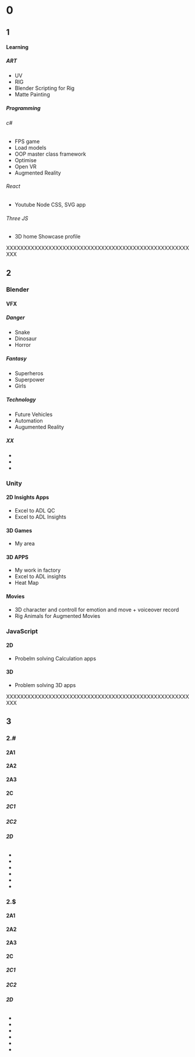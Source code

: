 # 0

## 1
#### Learning
##### ART
- UV
- RIG
- Blender Scripting for Rig
- Matte Painting


##### Programming
###### c#
- FPS game
- Load models
- OOP master class framework
- Optimise
- Open VR
- Augmented Reality

###### React
- Youtube Node CSS, SVG app

###### Three JS
- 3D home Showcase profile

XXXXXXXXXXXXXXXXXXXXXXXXXXXXXXXXXXXXXXXXXXXXXXXXXXXXXXX

## 2

### Blender
#### VFX
##### Danger
- Snake
- Dinosaur
- Horror
##### Fantasy
- Superheros
- Superpower
- Girls
##### Technology
- Future Vehicles
- Automation
- Augumented Reality
##### XX
- 
- 
- 
### Unity
#### 2D Insights Apps
- Excel to ADL QC
- Excel to ADL Insights

#### 3D Games
- My area
#### 3D APPS
- My work in factory
- Excel to ADL insights 
- Heat Map
#### Movies
- 3D character and controll for emotion and move + voiceover record
- Rig Animals for Augmented Movies

### JavaScript
#### 2D
- Probelm solving Calculation apps
#### 3D
- Problem solving 3D apps


XXXXXXXXXXXXXXXXXXXXXXXXXXXXXXXXXXXXXXXXXXXXXXXXXXXXXXX

## 3

### 2.#
#### 2A1
#### 2A2
#### 2A3

#### 2C 
##### 2C1 
##### 2C2

##### 2D 
###### 
######
- 
- 
- 
- 
- 
- 


### 2.$
#### 2A1
#### 2A2
#### 2A3

#### 2C 
##### 2C1 
##### 2C2

##### 2D 
###### 
######
- 
- 
- 
- 
- 
- 
